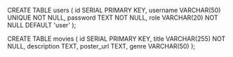 CREATE TABLE users (
    id SERIAL PRIMARY KEY,
    username VARCHAR(50) UNIQUE NOT NULL,
    password TEXT NOT NULL,
    role VARCHAR(20) NOT NULL DEFAULT 'user'
);

CREATE TABLE movies (
    id SERIAL PRIMARY KEY,
    title VARCHAR(255) NOT NULL,
    description TEXT,
    poster_url TEXT,
    genre VARCHAR(50)
);
